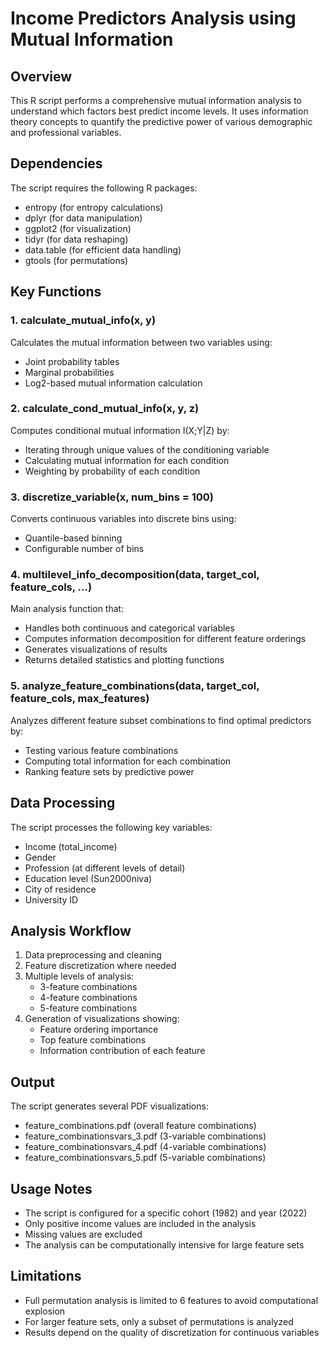 # Income Predictors Analysis using Mutual Information

## Overview
This R script performs a comprehensive mutual information analysis to understand which factors best predict income levels. It uses information theory concepts to quantify the predictive power of various demographic and professional variables.

## Dependencies
The script requires the following R packages:
- entropy (for entropy calculations)
- dplyr (for data manipulation)
- ggplot2 (for visualization)
- tidyr (for data reshaping)
- data.table (for efficient data handling)
- gtools (for permutations)

## Key Functions

### 1. calculate_mutual_info(x, y)
Calculates the mutual information between two variables using:
- Joint probability tables
- Marginal probabilities
- Log2-based mutual information calculation

### 2. calculate_cond_mutual_info(x, y, z)
Computes conditional mutual information I(X;Y|Z) by:
- Iterating through unique values of the conditioning variable
- Calculating mutual information for each condition
- Weighting by probability of each condition

### 3. discretize_variable(x, num_bins = 100)
Converts continuous variables into discrete bins using:
- Quantile-based binning
- Configurable number of bins

### 4. multilevel_info_decomposition(data, target_col, feature_cols, ...)
Main analysis function that:
- Handles both continuous and categorical variables
- Computes information decomposition for different feature orderings
- Generates visualizations of results
- Returns detailed statistics and plotting functions

### 5. analyze_feature_combinations(data, target_col, feature_cols, max_features)
Analyzes different feature subset combinations to find optimal predictors by:
- Testing various feature combinations
- Computing total information for each combination
- Ranking feature sets by predictive power

## Data Processing
The script processes the following key variables:
- Income (total_income)
- Gender
- Profession (at different levels of detail)
- Education level (Sun2000niva)
- City of residence
- University ID

## Analysis Workflow
1. Data preprocessing and cleaning
2. Feature discretization where needed
3. Multiple levels of analysis:
   - 3-feature combinations
   - 4-feature combinations
   - 5-feature combinations
4. Generation of visualizations showing:
   - Feature ordering importance
   - Top feature combinations
   - Information contribution of each feature

## Output
The script generates several PDF visualizations:
- feature_combinations.pdf (overall feature combinations)
- feature_combinationsvars_3.pdf (3-variable combinations)
- feature_combinationsvars_4.pdf (4-variable combinations)
- feature_combinationsvars_5.pdf (5-variable combinations)

## Usage Notes
- The script is configured for a specific cohort (1982) and year (2022)
- Only positive income values are included in the analysis
- Missing values are excluded
- The analysis can be computationally intensive for large feature sets

## Limitations
- Full permutation analysis is limited to 6 features to avoid computational explosion
- For larger feature sets, only a subset of permutations is analyzed
- Results depend on the quality of discretization for continuous variables 